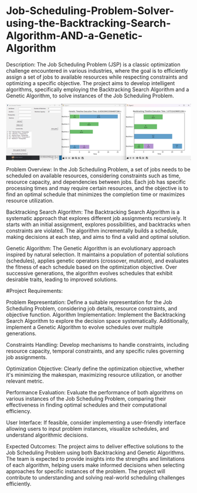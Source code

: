 # Job-Scheduling-Problem-Solver-using-the-Backtracking-Search-Algorithm-AND-a-Genetic-Algorithm

Description: The Job Scheduling Problem (JSP) is a classic optimization challenge encountered in various
industries, where the goal is to efficiently assign a set of jobs to available resources while respecting constraints
and optimizing a specific objective. The project aims to develop intelligent algorithms, specifically employing
the Backtracking Search Algorithm and a Genetic Algorithm, to solve instances of the Job Scheduling Problem.

![Image description](.idea/screen.png)

Problem Overview: In the Job Scheduling Problem, a set of jobs needs to be scheduled on available resources,
considering constraints such as time, resource capacity, and dependencies between jobs. Each job has specific
processing times and may require certain resources, and the objective is to find an optimal schedule that
minimizes the completion time or maximizes resource utilization.

Backtracking Search Algorithm: The Backtracking Search Algorithm is a systematic approach that explores
different job assignments recursively. It starts with an initial assignment, explores possibilities, and backtracks
when constraints are violated. The algorithm incrementally builds a schedule, making decisions at each step,
and aims to find a valid and optimal solution.

Genetic Algorithm: The Genetic Algorithm is an evolutionary approach inspired by natural selection. It maintains
a population of potential solutions (schedules), applies genetic operators (crossover, mutation), and evaluates
the fitness of each schedule based on the optimization objective. Over successive generations, the algorithm
evolves schedules that exhibit desirable traits, leading to improved solutions.

#Project Requirements:

Problem Representation: Define a suitable representation for the Job Scheduling Problem, considering
job details, resource constraints, and objective function.
Algorithm Implementation: Implement the Backtracking Search Algorithm to explore the decision space
systematically. Additionally, implement a Genetic Algorithm to evolve schedules over multiple
generations.

Constraints Handling: Develop mechanisms to handle constraints, including resource capacity, temporal
constraints, and any specific rules governing job assignments.

Optimization Objective: Clearly define the optimization objective, whether it's minimizing the
makespan, maximizing resource utilization, or another relevant metric.

Performance Evaluation: Evaluate the performance of both algorithms on various instances of the Job
Scheduling Problem, comparing their effectiveness in finding optimal schedules and their computational
efficiency.

User Interface: If feasible, consider implementing a user-friendly interface allowing users to input
problem instances, visualize schedules, and understand algorithmic decisions.

Expected Outcomes: The project aims to deliver effective solutions to the Job Scheduling Problem using both
Backtracking and Genetic Algorithms. The team is expected to provide insights into the strengths and limitations
of each algorithm, helping users make informed decisions when selecting approaches for specific instances of
the problem. The project will contribute to understanding and solving real-world scheduling challenges
efficiently.
